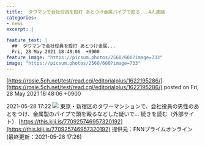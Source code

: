 ```yaml
---
title:  タワマンで会社役員を殴打 あとつけ金属パイプで殴る...4人逮捕  
categories:
- news
excerpt: |
  
feature_text: |
  ##  タワマンで会社役員を殴打 あとつけ金属...
  Fri, 28 May 2021 18:48:06  +0900
feature_image: "https://picsum.photos/2560/600?image=733"
image: "https://picsum.photos/2560/600?image=733"
---
```


[https://rosie.5ch.net/test/read.cgi/editorialplus/1622195286/](https://rosie.5ch.net/test/read.cgi/editorialplus/1622195286/)
posted on Fri, 28 May 2021 18:48:06  +0900

<!--more-->

2021-05-28 17:22 ![](https://contents.oricon.co.jp/upimg/article/3/1528/1528943/detail/img400/9cfd460d6be762cb6951bb09c550d8f82ca3dffa1e68de615936590cb392e799.jpg) 東京・新宿区のタワーマンションで、会社役員の男性のあとをつけ、金属製のパイプで頭を殴るなどした疑いで... 続きを読む（外部サイト） [https://this.kiji.is/770925746957320192](https://this.kiji.is/770925746957320192) 提供元：FNNプライムオンライン (最終更新：2021-05-28 17:26)

